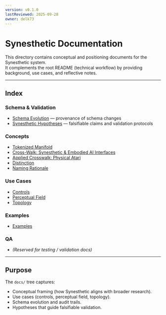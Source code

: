 ```yaml
---
version: v0.1.0
lastReviewed: 2025-09-28
owner: delk73
---
```


# Synesthetic Documentation

This directory contains conceptual and positioning documents for the Synesthetic system.  
It complements the root README (technical workflow) by providing background, use cases, and reflective notes.

---

## Index

### Schema & Validation
- [Schema Evolution](schema_evolution.md) — provenance of schema changes  
- [Synesthetic Hypotheses](hypotheses.md) — falsifiable claims and validation protocols  

### Concepts
- [Tokenized Manifold](concepts/tokenized_manifold.md)  
- [Cross-Walk: Synesthetic & Embodied AI Interfaces](concepts/crosswalk_perception_interfaces.md)  
- [Applied Crosswalk: Physical Atari](concepts/applied_crosswalk_phy_atari.md)  
- [Distinction](concepts/distinction.md)  
- [Naming Rationale](concepts/naming.md)  

### Use Cases
- [Controls](use_cases/controls.md)  
- [Perceptual Field](use_cases/perceptual_field.md)  
- [Topology](use_cases/topology.md)  

### Examples
- [Examples](../examples/README.md)  

### QA
- *(Reserved for testing / validation docs)*

---

## Purpose

The `docs/` tree captures:  
- Conceptual framing (how Synesthetic aligns with broader research).  
- Use cases (controls, perceptual field, topology).  
- Schema evolution and audit trails.  
- Hypotheses that guide falsifiable validation.
